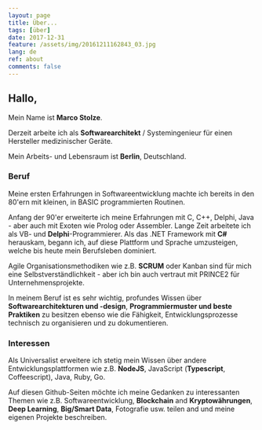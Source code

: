 ```yaml
---
layout: page
title: Über...
tags: [über]
date: 2017-12-31
feature: /assets/img/20161211162843_03.jpg
lang: de
ref: about
comments: false
---
```


## Hallo,

Mein Name ist **Marco Stolze**. 

Derzeit arbeite ich als **Softwarearchitekt** / Systemingenieur für einen 
Hersteller medizinischer Geräte. 

Mein Arbeits- und Lebensraum ist **Berlin**, Deutschland.

### Beruf

Meine ersten Erfahrungen in Softwareentwicklung machte ich bereits in den 
80'ern mit kleinen, in BASIC programmierten Routinen.

Anfang der 90'er erweiterte ich meine Erfahrungen mit C, C++, Delphi, 
Java - aber auch mit Exoten wie Prolog oder Assembler.
Lange Zeit arbeitete ich als VB- und **Delphi**-Programmierer.
Als das .NET Framework mit **C#** herauskam, begann ich, auf diese
Plattform und Sprache umzusteigen, welche bis heute mein Berufsleben dominiert.

Agile Organisationsmethodiken wie z.B. **SCRUM** oder Kanban sind für mich eine 
Selbstverständlichkeit - aber ich bin auch vertraut mit PRINCE2 für 
Unternehmensprojekte.

In meinem Beruf ist es sehr wichtig, profundes Wissen über 
**Softwarearchitekturen und -design**, **Programmiermuster und beste Praktiken** 
zu besitzen ebenso wie die Fähigkeit, Entwicklungsprozesse technisch zu 
organisieren und zu dokumentieren.

### Interessen

Als Universalist erweitere ich stetig mein Wissen über andere Entwicklungsplattformen
wie z.B. **NodeJS**, JavaScript (**Typescript**, Coffeescript), Java, Ruby, Go.

Auf diesen Github-Seiten möchte ich meine Gedanken zu interessanten Themen wie 
z.B. Softwareentwicklung, **Blockchain** and **Kryptowährungen**, 
**Deep Learning**, **Big/Smart Data**, Fotografie usw. teilen and und meine 
eigenen Projekte beschreiben. 
